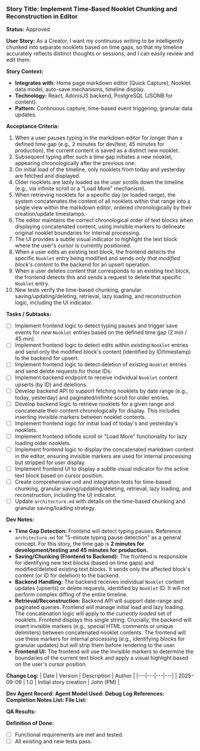 ### **Story Title: Implement Time-Based Nooklet Chunking and Reconstruction in Editor**

**Status:** Approved

**User Story:**
As a Creator,
I want my continuous writing to be intelligently chunked into separate nooklets based on time gaps,
so that my timeline accurately reflects distinct thoughts or sessions, and I can easily review and edit them.

**Story Context:**
*   **Integrates with:** Home page markdown editor (Quick Capture), Nooklet data model, auto-save mechanisms, timeline display.
*   **Technology:** React, AdonisJS backend, PostgreSQL (JSONB for content).
*   **Pattern:** Continuous capture, time-based event triggering, granular data updates.

**Acceptance Criteria:**
1.  When a user pauses typing in the markdown editor for longer than a defined time gap (e.g., 2 minutes for dev/test, 45 minutes for production), the current content is saved as a distinct new nooklet.
2.  Subsequent typing after such a time gap initiates a new nooklet, appearing chronologically after the previous one.
3.  On initial load of the timeline, only nooklets from today and yesterday are fetched and displayed.
4.  Older nooklets are lazily loaded as the user scrolls down the timeline (e.g., via infinite scroll or a "Load More" mechanism).
5.  When retrieving nooklets for a specific day (or loaded range), the system concatenates the content of all nooklets within that range into a single view within the markdown editor, ordered chronologically by their creation/update timestamps.
6.  The editor maintains the correct chronological order of text blocks when displaying concatenated content, using invisible markers to delineate original nooklet boundaries for internal processing.
7.  The UI provides a subtle visual indicator to highlight the text block where the user's cursor is currently positioned.
8.  When a user edits an existing text block, the frontend detects the specific `Nooklet` entry being modified and sends *only that modified block's content* to the backend for an upsert operation.
9.  When a user deletes content that corresponds to an existing text block, the frontend detects this and sends a request to delete that specific `Nooklet` entry.
10. New tests verify the time-based chunking, granular saving/updating/deleting, retrieval, lazy loading, and reconstruction logic, including the UI indicator.

**Tasks / Subtasks:**
- [ ] Implement frontend logic to detect typing pauses and trigger save events for *new* `Nooklet` entries based on the defined time gap (2 min / 45 min).
- [ ] Implement frontend logic to detect edits within *existing* `Nooklet` entries and send only the modified block's content (identified by ID/timestamp) to the backend for upsert.
- [ ] Implement frontend logic to detect deletion of *existing* `Nooklet` entries and send delete requests for those IDs.
- [ ] Implement backend endpoint to receive individual `Nooklet` content upserts (by ID) and deletions.
- [ ] Develop backend API to support fetching nooklets by date range (e.g., today, yesterday) and paginated/infinite scroll for older entries.
- [ ] Develop backend logic to retrieve nooklets for a given range and concatenate their content chronologically for display. This includes inserting invisible markers between nooklet contents.
- [ ] Implement frontend logic for initial load of today's and yesterday's nooklets.
- [ ] Implement frontend infinite scroll or "Load More" functionality for lazy loading older nooklets.
- [ ] Implement frontend logic to display the concatenated markdown content in the editor, ensuring invisible markers are used for internal processing but stripped for user display.
- [ ] Implement frontend UI to display a subtle visual indicator for the active text block based on cursor position.
- [ ] Create comprehensive unit and integration tests for time-based chunking, granular saving/updating/deleting, retrieval, lazy loading, and reconstruction, including the UI indicator.
- [ ] Update `architecture.md` with details on the time-based chunking and granular saving/loading strategy.

**Dev Notes:**
*   **Time Gap Detection:** Frontend will detect typing pauses. Reference `architecture.md` for "5-minute typing pause detection" as a general concept. For this story, the time gap is **2 minutes for development/testing and 45 minutes for production.**
*   **Saving/Chunking (Frontend to Backend):** The frontend is responsible for identifying new text blocks (based on time gaps) and modified/deleted existing text blocks. It sends only the affected block's content (or ID for deletion) to the backend.
*   **Backend Handling:** The backend receives individual `Nooklet` content updates (upserts) or delete requests, identified by `Nooklet` ID. It will not perform complex diffing of the entire timeline.
*   **Retrieval/Reconstruction:** Backend API will support date-range and paginated queries. Frontend will manage initial load and lazy loading. The concatenation logic will apply to the *currently loaded* set of nooklets. Frontend displays this single string. Crucially, the backend will insert invisible markers (e.g., special HTML comments or unique delimiters) between concatenated nooklet contents. The frontend will use these markers for internal processing (e.g., identifying blocks for granular updates) but will strip them before rendering to the user.
*   **Frontend UI:** The frontend will use the invisible markers to determine the boundaries of the current text block and apply a visual highlight based on the user's cursor position.

**Change Log:**
| Date | Version | Description | Author |
|---|---|---|---|
| 2025-09-09 | 1.0 | Initial story creation | John (PM) |

**Dev Agent Record:**
**Agent Model Used:**
**Debug Log References:**
**Completion Notes List:**
**File List:**

**QA Results:**

**Definition of Done:**
- [ ] Functional requirements are met and tested.
- [ ] All existing and new tests pass.